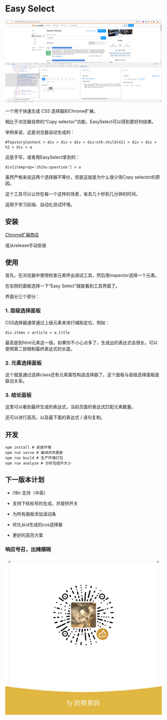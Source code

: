 # Easy Select

![](misc/example.png)

一个用于快速生成 CSS 选择器的Chrome扩展。

相比于浏览器自带的“Copy selector”功能，EasySelect可以得到更好的结果。

举例来说，这是浏览器自动生成的：

```
#TopstoryContent > div > div > div > div:nth-child(41) > div > div > h2 > div > a
```

这是手写，或者用EasySelect拿到的：

```
div[itemprop='zhihu:question'] > a
```

虽然严格来说这两个选择器不等价，但是这就是为什么很少用Copy selector的原因。

这个工具可以让你在每一个这样的场景，省去几十秒到几分钟的时间。

适用于学习前端、自动化测试环境。


## 安装

[Chrome扩展商店](https://chrome.google.com/webstore/detail/easy-select/emfpfmjldkffpibmfhdfmjdbkphccaom/related?hl=zh-CN)

或从release手动安装

## 使用


首先，在浏览器中使用检查元素呼出调试工具，然后用inspector选择一个元素。

在右侧的面板选择一下“Easy Select”就能看到工具界面了。

界面分三个部分：

### 1. 层级选择面板

CSS选择器通常通过上级元素来进行辅助定位，例如：

```
div.items > article > a.title
```

最高是到html元素这一级，如果你不小心点多了，生成出的表达式会很长，可以使用第二排限制最终表达式的长度。


### 2. 元素选择面板

这个就是通过选择class还有元素属性构造选择器了。这个面板与层级选择面板是联动关系。

### 3. 结论面板

这里可以看到最终生成的表达式，当前页面的表达式匹配元素数量。

还可以进行高亮，以及最下面的表达式 / 语句复制。


## 开发
```
npm install # 安装环境
npm run serve # 编译并热更新
npm run build # 生产环境打包
npm run analyze # 分析包组件大小
```

## 下一版本计划

* i18n 支持（中英）

* 支持下标标号的生成，并提供开关

* 为所有面板添加滚动条

* 优化从id生成的css选择器

* 更好的高亮方案


### 响应号召，出摊摆碗

![](misc/sponsor.png)
